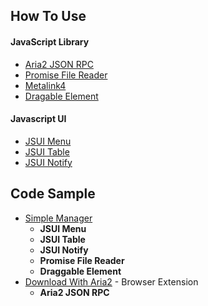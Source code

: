 ## How To Use

#### JavaScript Library
- [Aria2 JSON RPC](/readme/aria2.md)
- [Promise File Reader](/readme/filereader.md)
- [Metalink4](/readme/metalink4.md)
- [Dragable Element](/readme/draggable.md)

#### Javascript UI
- [JSUI Menu](/readme/menu.md)
- [JSUI Table](/readme/table.md)
- [JSUI Notify](/readme/notify.md)

## Code Sample
- [Simple Manager](/sample)
    - **JSUI Menu**
    - **JSUI Table**
    - **JSUI Notify**
    - **Promise File Reader**
    - **Draggable Element**
- [Download With Aria2](//github.com/jc3213/download_with_aria2) - Browser Extension
    - **Aria2 JSON RPC**
